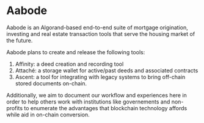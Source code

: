 # Aabode
Aabode is an Algorand-based end-to-end suite of mortgage origination, investing and real estate transaction tools that serve the housing market of the future.

Aabode plans to create and release the following tools:
1. Affinity: a deed creation and recording tool
2. Attaché: a storage wallet for active/past deeds and associated contracts
3. Ascent: a tool for integrating with legacy systems to bring off-chain stored documents on-chain. 

Additionally, we aim to document our workflow and experiences here in order to help others work with institutions like governements and non-profits to enumerate the advantages that blockchain technology affords while aid in on-chain conversion.


